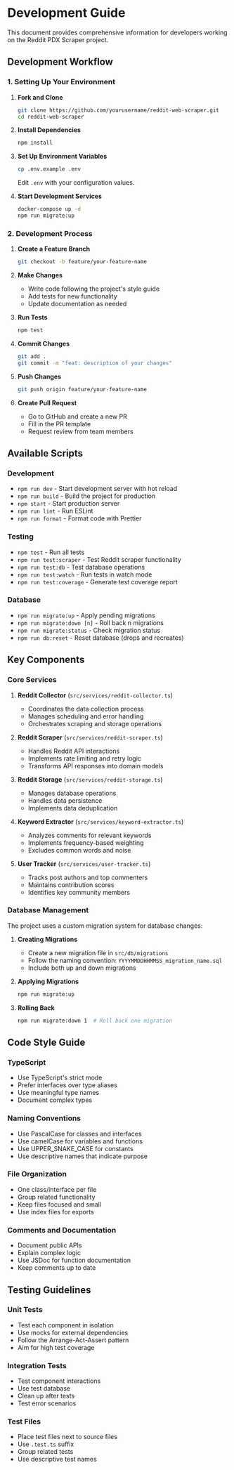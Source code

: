 # Development Guide

This document provides comprehensive information for developers working on the Reddit PDX Scraper project.

## Development Workflow

### 1. Setting Up Your Environment

1. **Fork and Clone**
   ```bash
   git clone https://github.com/yourusername/reddit-web-scraper.git
   cd reddit-web-scraper
   ```

2. **Install Dependencies**
   ```bash
   npm install
   ```

3. **Set Up Environment Variables**
   ```bash
   cp .env.example .env
   ```
   Edit `.env` with your configuration values.

4. **Start Development Services**
   ```bash
   docker-compose up -d
   npm run migrate:up
   ```

### 2. Development Process

1. **Create a Feature Branch**
   ```bash
   git checkout -b feature/your-feature-name
   ```

2. **Make Changes**
   - Write code following the project's style guide
   - Add tests for new functionality
   - Update documentation as needed

3. **Run Tests**
   ```bash
   npm test
   ```

4. **Commit Changes**
   ```bash
   git add .
   git commit -m "feat: description of your changes"
   ```

5. **Push Changes**
   ```bash
   git push origin feature/your-feature-name
   ```

6. **Create Pull Request**
   - Go to GitHub and create a new PR
   - Fill in the PR template
   - Request review from team members

## Available Scripts

### Development
- `npm run dev` - Start development server with hot reload
- `npm run build` - Build the project for production
- `npm start` - Start production server
- `npm run lint` - Run ESLint
- `npm run format` - Format code with Prettier

### Testing
- `npm test` - Run all tests
- `npm run test:scraper` - Test Reddit scraper functionality
- `npm run test:db` - Test database operations
- `npm run test:watch` - Run tests in watch mode
- `npm run test:coverage` - Generate test coverage report

### Database
- `npm run migrate:up` - Apply pending migrations
- `npm run migrate:down [n]` - Roll back n migrations
- `npm run migrate:status` - Check migration status
- `npm run db:reset` - Reset database (drops and recreates)

## Key Components

### Core Services

1. **Reddit Collector** (`src/services/reddit-collector.ts`)
   - Coordinates the data collection process
   - Manages scheduling and error handling
   - Orchestrates scraping and storage operations

2. **Reddit Scraper** (`src/services/reddit-scraper.ts`)
   - Handles Reddit API interactions
   - Implements rate limiting and retry logic
   - Transforms API responses into domain models

3. **Reddit Storage** (`src/services/reddit-storage.ts`)
   - Manages database operations
   - Handles data persistence
   - Implements data deduplication

4. **Keyword Extractor** (`src/services/keyword-extractor.ts`)
   - Analyzes comments for relevant keywords
   - Implements frequency-based weighting
   - Excludes common words and noise

5. **User Tracker** (`src/services/user-tracker.ts`)
   - Tracks post authors and top commenters
   - Maintains contribution scores
   - Identifies key community members

### Database Management

The project uses a custom migration system for database changes:

1. **Creating Migrations**
   - Create a new migration file in `src/db/migrations`
   - Follow the naming convention: `YYYYMMDDHHMMSS_migration_name.sql`
   - Include both up and down migrations

2. **Applying Migrations**
   ```bash
   npm run migrate:up
   ```

3. **Rolling Back**
   ```bash
   npm run migrate:down 1  # Roll back one migration
   ```

## Code Style Guide

### TypeScript

- Use TypeScript's strict mode
- Prefer interfaces over type aliases
- Use meaningful type names
- Document complex types

### Naming Conventions

- Use PascalCase for classes and interfaces
- Use camelCase for variables and functions
- Use UPPER_SNAKE_CASE for constants
- Use descriptive names that indicate purpose

### File Organization

- One class/interface per file
- Group related functionality
- Keep files focused and small
- Use index files for exports

### Comments and Documentation

- Document public APIs
- Explain complex logic
- Use JSDoc for function documentation
- Keep comments up to date

## Testing Guidelines

### Unit Tests

- Test each component in isolation
- Use mocks for external dependencies
- Follow the Arrange-Act-Assert pattern
- Aim for high test coverage

### Integration Tests

- Test component interactions
- Use test database
- Clean up after tests
- Test error scenarios

### Test Files

- Place test files next to source files
- Use `.test.ts` suffix
- Group related tests
- Use descriptive test names
